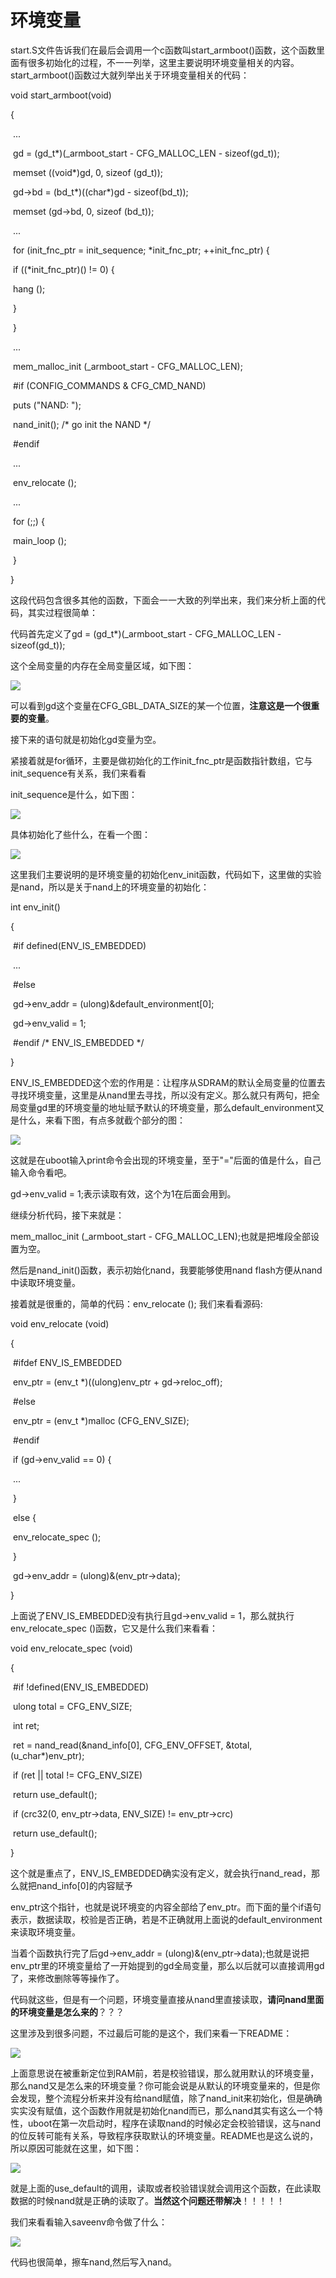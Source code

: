 # 环境变量

start.S文件告诉我们在最后会调用一个c函数叫start_armboot()函数，这个函数里面有很多初始化的过程，不一一列举，这里主要说明环境变量相关的内容。start_armboot()函数过大就列举出关于环境变量相关的代码：

void start_armboot(void)

{	

​	...

​	gd = (gd_t*)(_armboot_start - CFG_MALLOC_LEN - sizeof(gd_t));

​	memset ((void*)gd, 0, sizeof (gd_t));

​	gd->bd = (bd_t*)((char*)gd - sizeof(bd_t));

​	memset (gd->bd, 0, sizeof (bd_t));

​	...

​	for (init_fnc_ptr = init_sequence; *init_fnc_ptr; ++init_fnc_ptr) {

​		if ((*init_fnc_ptr)() != 0) {

​			hang ();

​		}

​	}

​	...

​	mem_malloc_init (_armboot_start - CFG_MALLOC_LEN);

​	#if (CONFIG_COMMANDS & CFG_CMD_NAND)

​		puts ("NAND:  ");

​		nand_init();		/* go init the NAND */

​	#endif

​	...

​	env_relocate ();

​	...

​	for (;;) {

​		main_loop ();

​	}

}

这段代码包含很多其他的函数，下面会一一大致的列举出来，我们来分析上面的代码，其实过程很简单：

代码首先定义了gd = (gd_t*)(_armboot_start - CFG_MALLOC_LEN - sizeof(gd_t));

这个全局变量的内存在全局变量区域，如下图：

![](F:\picture_res\uboot图片\1555602222940.png)

可以看到gd这个变量在CFG_GBL_DATA_SIZE的某一个位置，**注意这是一个很重要的变量**。

接下来的语句就是初始化gd变量为空。

紧接着就是for循环，主要是做初始化的工作init_fnc_ptr是函数指针数组，它与init_sequence有关系，我们来看看

init_sequence是什么，如下图：

![](F:\picture_res\uboot图片\1555602555991.png)

具体初始化了些什么，在看一个图：

![](F:\picture_res\uboot图片\1555602615393.png)

这里我们主要说明的是环境变量的初始化env_init函数，代码如下，这里做的实验是nand，所以是关于nand上的环境变量的初始化：

int env_init()

{

​	#if defined(ENV_IS_EMBEDDED)

​	...

​	#else

​	gd->env_addr  = (ulong)&default_environment[0];

​	gd->env_valid = 1;

​	#endif /* ENV_IS_EMBEDDED */

}

ENV_IS_EMBEDDED这个宏的作用是：让程序从SDRAM的默认全局变量的位置去寻找环境变量，这里是从nand里去寻找，所以没有定义。那么就只有两句，把全局变量gd里的环境变量的地址赋予默认的环境变量，那么default_environment又是什么，来看下图，有点多就截个部分的图：

![](F:\picture_res\uboot图片\1555603040446.png)

这就是在uboot输入print命令会出现的环境变量，至于"="后面的值是什么，自己输入命令看吧。

gd->env_valid = 1;表示读取有效，这个为1在后面会用到。

继续分析代码，接下来就是：

mem_malloc_init (_armboot_start - CFG_MALLOC_LEN);也就是把堆段全部设置为空。

然后是nand_init()函数，表示初始化nand，我要能够使用nand flash方便从nand中读取环境变量。

接着就是很重的，简单的代码：env_relocate (); 我们来看看源码:

void env_relocate (void)

{

​	#ifdef  ENV_IS_EMBEDDED

​		env_ptr = (env_t *)((ulong)env_ptr + gd->reloc_off);

​	#else

​		env_ptr = (env_t *)malloc (CFG_ENV_SIZE);

​	#endif

​	if (gd->env_valid == 0) {

​	...

​	}

​	else {

​		env_relocate_spec ();

​	}

​	gd->env_addr = (ulong)&(env_ptr->data);	

}

上面说了ENV_IS_EMBEDDED没有执行且gd->env_valid = 1，那么就执行env_relocate_spec ()函数，它又是什么我们来看看：

void env_relocate_spec (void)

{

​	#if !defined(ENV_IS_EMBEDDED)

​		ulong total = CFG_ENV_SIZE;

​		int ret;

​		ret = nand_read(&nand_info[0], CFG_ENV_OFFSET, &total, (u_char*)env_ptr);

​		if (ret || total != CFG_ENV_SIZE)

​			return use_default();

​		if (crc32(0, env_ptr->data, ENV_SIZE) != env_ptr->crc)

​			return use_default();

}

这个就是重点了，ENV_IS_EMBEDDED确实没有定义，就会执行nand_read，那么就把nand_info[0]的内容赋予

env_ptr这个指针，也就是说环境变的内容全部给了env_ptr。而下面的量个if语句表示，数据读取，校验是否正确，若是不正确就用上面说的default_environment来读取环境变量。

当着个函数执行完了后gd->env_addr = (ulong)&(env_ptr->data);也就是说把env_ptr里的环境变量给了一开始提到的gd全局变量，那么以后就可以直接调用gd了，来修改删除等等操作了。

代码就这些，但是有一个问题，环境变量直接从nand里直接读取，**请问nand里面的环境变量是怎么来的**？？？

这里涉及到很多问题，不过最后可能的是这个，我们来看一下README：

![](F:\picture_res\uboot图片\1555604543717.png)

上面意思说在被重新定位到RAM前，若是校验错误，那么就用默认的环境变量，那么nand又是怎么来的环境变量？你可能会说是从默认的环境变量来的，但是你会发现，整个流程分析来并没有给nand赋值，除了nand_init来初始化，但是确确实实没有赋值，这个函数作用就是初始化nand而已，那么nand其实有这么一个特性，uboot在第一次启动时，程序在读取nand的时候必定会校验错误，这与nand的位反转可能有关系，导致程序获取默认的环境变量。README也是这么说的，所以原因可能就在这里，如下图：

![](F:\picture_res\uboot图片\1555604951720.png)

就是上面的use_default的调用，读取或者校验错误就会调用这个函数，在此读取数据的时候nand就是正确的读取了。**当然这个问题还带解决**！！！！！

我们来看看输入saveenv命令做了什么：

![](F:\picture_res\uboot图片\1555605110515.png)

代码也很简单，擦车nand,然后写入nand。